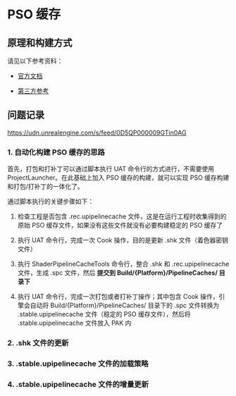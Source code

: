 # PSO 缓存


## 原理和构建方式

请见以下参考资料：

+ [官方文档](https://dev.epicgames.com/documentation/zh-cn/unreal-engine/optimizing-rendering-with-pso-caches-in-unreal-engine?application_version=5.1)

+ [第三方参考](https://imzlp.com/posts/24336/)


## 问题记录

https://udn.unrealengine.com/s/feed/0D5QP000009GTin0AG

### 1. 自动化构建 PSO 缓存的思路

首先，打包和打补丁可以通过脚本执行 UAT 命令行的方式进行，不需要使用 ProjectLauncher。在此基础上加入 PSO 缓存的构建，就可以实现 PSO 缓存构建和打包/打补丁的一体化了。

通过脚本执行的关键步骤如下：

1. 检查工程是否包含 \.rec\.upipelinecache 文件，这是在运行工程时收集得到的原始 PSO 缓存文件，如果没有这些文件就没有必要构建稳定的 PSO 缓存了

2. 执行 UAT 命令行，完成一次 Cook 操作，目的是更新 \.shk 文件（着色器密钥文件）

3. 执行 ShaderPipelineCacheTools 命令行，整合 \.shk 和 \.rec\.upipelinecache 文件，生成 \.spc 文件，然后 **提交到 Build/\{Platform\}/PipelineCaches/ 目录下**

4. 执行 UAT 命令行，完成一次打包或者打补丁操作；其中包含 Cook 操作，引擎会自动将 Build/\{Platform\}/PipelineCaches/ 目录下的 \.spc 文件转换为 \.stable\.upipelinecache 文件（稳定的 PSO 缓存文件），然后将 \.stable\.upipelinecache 文件放入 PAK 内

### 2. .shk 文件的更新

### 3. .stable.upipelinecache 文件的加载策略

### 4. .stable.upipelinecache 文件的增量更新
